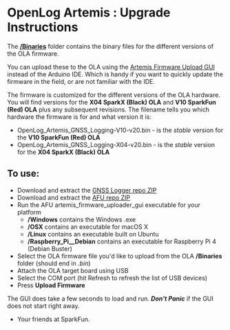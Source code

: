# OpenLog Artemis : Upgrade Instructions

The [**/Binaries**](./Binaries) folder contains the binary files for the different versions of the OLA firmware.

You can upload these to the OLA using the [Artemis Firmware Upload GUI](https://github.com/sparkfun/Artemis-Firmware-Upload-GUI) instead of the Arduino IDE.
Which is handy if you want to quickly update the firmware in the field, or are not familiar with the IDE.

The firmware is customized for the different versions of the OLA hardware. You will find versions for the **X04 SparkX (Black) OLA** and **V10 SparkFun (Red) OLA** plus any subsequent revisions. The filename tells you which hardware the firmware is for and what version it is:

* OpenLog_Artemis_GNSS_Logging-V10-v20.bin - is the _stable_ version for the **V10 SparkFun (Red) OLA**
* OpenLog_Artemis_GNSS_Logging-X04-v20.bin - is the _stable_ version for the **X04 SparkX (Black) OLA**

## To use:

* Download and extract the [GNSS Logger repo ZIP](https://github.com/sparkfun/OpenLog_Artemis_GNSS_Logger/archive/main.zip)
* Download and extract the [AFU repo ZIP](https://github.com/sparkfun/Artemis-Firmware-Upload-GUI/archive/master.zip)
* Run the AFU artemis_firmware_uploader_gui executable for your platform
  * **/Windows** contains the Windows .exe
  * **/OSX** contains an executable for macOS X
  * **/Linux** contains an executable built on Ubuntu
  * **/Raspberry_Pi__Debian** contains an executable for Raspberry Pi 4 (Debian Buster)
* Select the OLA firmware file you'd like to upload from the OLA **/Binaries** folder (should end in *.bin*)
* Attach the OLA target board using USB
* Select the COM port (hit Refresh to refresh the list of USB devices)
* Press **Upload Firmware**

The GUI does take a few seconds to load and run. _**Don't Panic**_ if the GUI does not start right away.

- Your friends at SparkFun.
